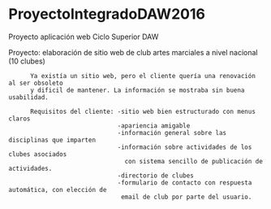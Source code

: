 # ProyectoIntegradoDAW2016
Proyecto aplicación web Ciclo Superior DAW

Proyecto: elaboración de sitio web de club artes marciales a nivel nacional (10 clubes)

          Ya existía un sitio web, pero el cliente quería una renovación al ser obsoleto
          y dificil de mantener. La información se mostraba sin buena usabilidad.
          
          Requisitos del cliente: -sitio web bien estructurado con menus claros
                                  -apariencia amigable
                                  -información general sobre las disciplinas que imparten
                                  -información sobre actividades de los clubes asociados
                                    con sistema sencillo de publicación de actividades.
                                  -directorio de clubes
                                  -formulario de contacto con respuesta automática, con elección de
                                   email de club por parte del usuario.
                                   
                                   
